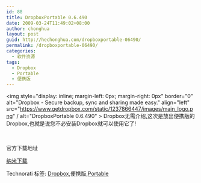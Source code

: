 ```yaml
---
id: 88
title: DropboxPortable 0.6.490
date: 2009-03-24T11:49:02+08:00
author: chonghua
layout: post
guid: http://hechonghua.com/dropboxportable-06490/
permalink: /dropboxportable-06490/
categories:
  - 软件资源
tags:
  - Dropbox
  - Portable
  - 便携版
---
```

<img style="display: inline; margin-left: 0px; margin-right: 0px" border="0" alt="Dropbox - Secure backup, sync and sharing made easy." align="left" src="https://www.getdropbox.com/static/1237866447/images/main_logo.png" / alt="DropboxPortable 0.6.490" > Dropbox无需介绍,这次是放出便携版的Dropbox,也就是说您不必安装Dropbox就可以使用它了!

&#160;

<!--more-->

官方下载地址

<a href="http://www.namipan.com/d/DropboxPortable%200.6.490.zip/a2de7cf2264726990ab67e53838be16f39074d9cd69df400" target="_blank">纳米下载</a>

<div style="padding-bottom: 0px; margin: 0px; padding-left: 0px; padding-right: 0px; display: inline; float: none; padding-top: 0px" id="scid:0767317B-992E-4b12-91E0-4F059A8CECA8:91f9aa9b-1beb-4bcc-ad58-c02ba98cf623" class="wlWriterEditableSmartContent">
  Technorati 标签: <a href="http://technorati.com/tags/Dropbox" rel="tag">Dropbox</a>,便携版,<a href="http://technorati.com/tags/Portable" rel="tag">Portable</a>
</div>